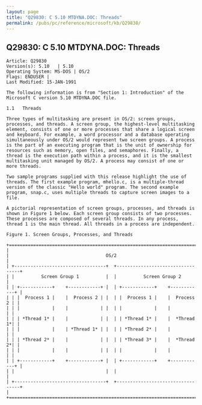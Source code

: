 ```yaml
---
layout: page
title: "Q29830: C 5.10 MTDYNA.DOC: Threads"
permalink: /pubs/pc/reference/microsoft/kb/Q29830/
---
```


## Q29830: C 5.10 MTDYNA.DOC: Threads

	Article: Q29830
	Version(s): 5.10   | 5.10
	Operating System: MS-DOS | OS/2
	Flags: ENDUSER |
	Last Modified: 15-JAN-1991
	
	The following information is from "Section 1: Introduction" of the
	Microsoft C version 5.10 MTDYNA.DOC file.
	
	1.1   Threads
	
	Three types of multitasking are present in OS/2: screen groups,
	processes, and threads. A screen group, the highest-level multitasking
	element, consists of one or more processes that share a logical screen
	and keyboard. For example, a word processor and a database operating
	simultaneously under OS/2 would represent two screen groups. A process
	is the part of an executing program that is the unit of ownership for
	resources such as memory, open files, and semaphores. Finally, a
	thread is the execution path within a process, and it is the smallest
	multitasking unit managed by OS/2. A process may consist of one or
	more threads.
	
	Two sample programs supplied with this release highlight the use of
	threads. The first example program, mhello.c, is a multiple-thread
	version of the classic "Hello world" program. The second example
	program, snap.c, uses multiple threads to capture screen images to a
	file.
	
	A pictorial representation of screen groups, processes, and threads is
	shown in Figure 1 below. Each screen group consists of two processes.
	These processes are composed of several threads. In any process,
	thread 1 is the main thread. All threads in a process are independent.
	
	Figure 1. Screen Groups, Processes, and Threads
	
	+============================================================================
	|
	|                                    OS/2
	|
	| +----------------------------------+  +----------------------------------+
	| |          Screen Group 1          |  |          Screen Group 2          |
	| | +------------+    +------------+ |  | +------------+    +------------+ |
	| | |  Process 1 |    |  Process 2 | |  | |  Process 1 |    |  Process 2 | |
	| | |            |    |            | |  | |            |    |            | |
	| | | *Thread 1* |    |            | |  | | *Thread 1* |    |  *Thread 1*| |
	| | |            |    | *Thread 1* | |  | | *Thread 2* |    |            | |
	| | | *Thread 2* |    |            | |  | | *Thread 3* |    |  *Thread 2*| |
	| | |            |    |            | |  | |            |    |            | |
	| | +------------+    +------------+ |  | +------------+    +------------+ |
	| |                                  |  |                                  |
	| +----------------------------------+  +----------------------------------+
	|
	+============================================================================
